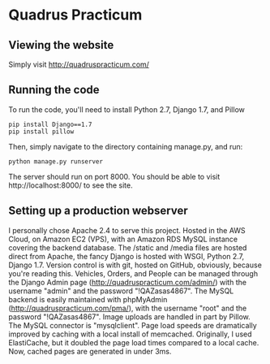 # Quadrus Practicum

## Viewing the website

Simply visit http://quadruspracticum.com/

## Running the code

To run the code, you'll need to install Python 2.7, Django 1.7, and Pillow

```
pip install Django==1.7
pip install pillow
```

Then, simply navigate to the directory containing manage.py, and run:

```
python manage.py runserver
```

The server should run on port 8000. You should be able to visit http://localhost:8000/ to see the site.

## Setting up a production webserver

I personally chose Apache 2.4 to serve this project. Hosted in the AWS Cloud, on Amazon EC2 (VPS), with an Amazon RDS MySQL instance covering the backend database. The /static and /media files are hosted direct from Apache, the fancy Django is hosted with WSGI, Python 2.7, Django 1.7. Version control is with git, hosted on GitHub, obviously, because you're reading this. Vehicles, Orders, and People can be managed through the Django Admin page (http://quadruspracticum.com/admin/) with the username "admin" and the password "!QAZasas4867". The MySQL backend is easily maintained with phpMyAdmin (http://quadruspracticum.com/pma/), with the username "root" and the password "!QAZasas4867".  Image uploads are handled in part by Pillow. The MySQL connector is "mysqlclient". Page load speeds are dramatically improved by caching with a local install of memcached. Originally, I used ElastiCache, but it doubled the page load times compared to a local cache. Now, cached pages are generated in under 3ms.
